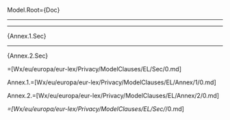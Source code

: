 Model.Root={Doc}<br><hr><hr>{Annex.1.Sec}<hr>{Annex.2.Sec}

=[Wx/eu/europa/eur-lex/Privacy/ModelClauses/EL/Sec/0.md]

Annex.1.=[Wx/eu/europa/eur-lex/Privacy/ModelClauses/EL/Annex/1/0.md]

Annex.2.=[Wx/eu/europa/eur-lex/Privacy/ModelClauses/EL/Annex/2/0.md] 

_=[Wx/eu/europa/eur-lex/Privacy/ModelClauses/EL/Sec/_/0.md]